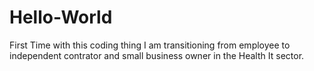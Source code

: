 # Hello-World
First Time with this coding thing
I am transitioning from employee to independent contrator and small business owner in the Health It sector.
